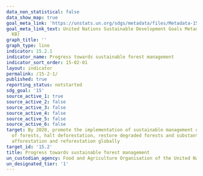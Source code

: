 ```yaml
---
data_non_statistical: false
data_show_map: true
goal_meta_link: 'https://unstats.un.org/sdgs/metadata/files/Metadata-15-02-01.pdf '
goal_meta_link_text: United Nations Sustainable Development Goals Metadata (PDF 756
  KB)
graph_title: ''
graph_type: line
indicator: 15.2.1
indicator_name: Progress towards sustainable forest management
indicator_sort_order: 15-02-01
layout: indicator
permalink: /15-2-1/
published: true
reporting_status: notstarted
sdg_goal: '15'
source_active_1: true
source_active_2: false
source_active_3: false
source_active_4: false
source_active_5: false
source_active_6: false
target: By 2020, promote the implementation of sustainable management of all types
  of forests, halt deforestation, restore degraded forests and substantially increase
  afforestation and reforestation globally
target_id: '15.2'
title: Progress towards sustainable forest management
un_custodian_agency: Food and Agriculture Organisation of the United Nations (FAO)
un_designated_tier: '1'
---
```

